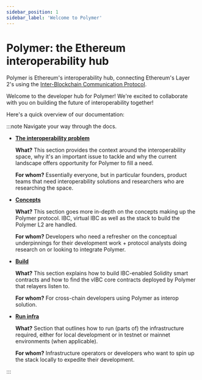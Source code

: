 ```yaml
---
sidebar_position: 1
sidebar_label: 'Welcome to Polymer'
---
```


# Polymer: the Ethereum interoperability hub

Polymer is Ethereum's interoperability hub, connecting Ethereum's Layer 2's using the [Inter-Blockchain Communication Protocol](https://ibcprotocol.dev).

Welcome to the developer hub for Polymer! We're excited to collaborate with you on building the future of interoperability together!

<!-- Depending on what leads the reader here, we could add Polymer features. But there's a chance that info is duplicated on the developer hub homepage, i.e. polymerlabs.org/developers -->

Here's a quick overview of our documentation:

:::note Navigate your way through the docs.

- **[The interoperability problem](./category/why-polymer/)**

    **What?** This section provides the context around the interoperability space, why it's an important issue to tackle and why the current landscape offers opportunity for Polymer to fill a need.

    **For whom?** Essentially everyone, but in particular founders, product teams that need interoperability solutions and researchers who are researching the space.

- **[Concepts](./category/concepts)**

    **What?** This section goes more in-depth on the concepts making up the Polymer protocol. IBC, virtual IBC as well as the stack to build the Polymer L2 are handled.

    **For whom?** Developers who need a refresher on the conceptual underpinnings for their development work + protocol analysts doing research on or looking to integrate Polymer.

- **[Build](./category/build)**

    **What?** This section explains how to build IBC-enabled Solidity smart contracts and how to find the vIBC core contracts deployed by Polymer that relayers listen to.

    **For whom?** For cross-chain developers using Polymer as interop solution.

- **[Run infra](./category/run-infrastructure)**

    **What?** Section that outlines how to run (parts of) the infrastructure required, either for local development or in testnet or mainnet environments (when applicable).

    **For whom?** Infrastructure operators or developers who want to spin up the stack locally to expedite their development.

:::
